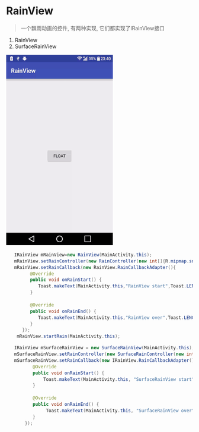 # RainView
>一个飘雨动画的控件, 有两种实现, 它们都实现了IRainView接口
1. RainView
2. SurfaceRainView



![image](https://github.com/corerzhang/RainView/raw/master/screenshots/demo.gif)

```java
   IRainView mRainView=new RainView(MainActivity.this);
   mRainView.setRainController(new RainController(new int[]{R.mipmap.snowflake,R.mipmap.ic_launcher}));
   mRainView.setRainCallback(new RainView.RainCallbackAdapter(){
         @Override
         public void onRainStart() {
            Toast.makeText(MainActivity.this,"RainView start",Toast.LENGTH_SHORT).show();
         }

         @Override
         public void onRainEnd() {
            Toast.makeText(MainActivity.this,"RainView over",Toast.LENGTH_SHORT).show();
         }
      });
    mRainView.startRain(MainActivity.this);
```
```java
   IRainView mSurfaceRainView = new SurfaceRainView(MainActivity.this);
   mSurfaceRainView.setRainController(new SurfaceRainController(new int[]{R.mipmap.snowflake, R.mipmap.ic_launcher}));
   mSurfaceRainView.setRainCallback(new IRainView.RainCallbackAdapter() {
          @Override
          public void onRainStart() {
              Toast.makeText(MainActivity.this, "SurfaceRainView start", Toast.LENGTH_SHORT).show();
          }
   
          @Override
          public void onRainEnd() {
               Toast.makeText(MainActivity.this, "SurfaceRainView over", Toast.LENGTH_SHORT).show();
          }
       });
```                         




